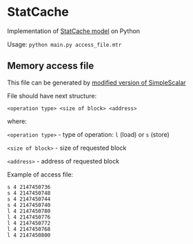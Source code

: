 StatCache
=========

Implementation of [StatCache model](http://citeseerx.ist.psu.edu/viewdoc/download?doi=10.1.1.96.8725&rep=rep1&type=pdf) on Python

Usage: `python main.py access_file.mtr`


Memory access file
-----------
This file can be generated by [modified version of SimpleScalar](https://github.com/aivus/simplescalar)

File should have next structure:

`<operation type> <size of block> <address>`

where:

`<operation type>` - type of operation: `l` (load) or `s` (store)

`<size of block>` - size of requested block

`<address>` - address of requested block

Example of access file:

    s 4 2147450736
    s 4 2147450748
    s 4 2147450744
    s 4 2147450740
    l 4 2147450780
    l 4 2147450776
    l 4 2147450772
    l 4 2147450768
    l 4 2147450800
